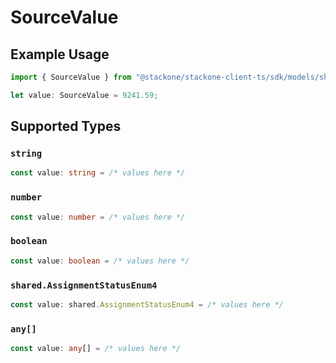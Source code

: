 # SourceValue

## Example Usage

```typescript
import { SourceValue } from "@stackone/stackone-client-ts/sdk/models/shared";

let value: SourceValue = 9241.59;
```

## Supported Types

### `string`

```typescript
const value: string = /* values here */
```

### `number`

```typescript
const value: number = /* values here */
```

### `boolean`

```typescript
const value: boolean = /* values here */
```

### `shared.AssignmentStatusEnum4`

```typescript
const value: shared.AssignmentStatusEnum4 = /* values here */
```

### `any[]`

```typescript
const value: any[] = /* values here */
```

